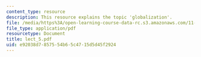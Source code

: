 ```yaml
---
content_type: resource
description: This resource explains the topic 'globalization'.
file: /media/https%3A/open-learning-course-data-rc.s3.amazonaws.com/11-007-resolving-public-disputes-spring-2005/e92038d7857554b65c4715d5d45f2924_lect_5.pdf
file_type: application/pdf
resourcetype: Document
title: lect_5.pdf
uid: e92038d7-8575-54b6-5c47-15d5d45f2924
---
```

